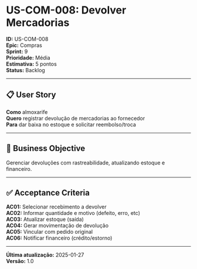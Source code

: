 # US-COM-008: Devolver Mercadorias

**ID:** US-COM-008  
**Epic:** Compras  
**Sprint:** 9  
**Prioridade:** Média  
**Estimativa:** 5 pontos  
**Status:** Backlog  

---

## 📋 User Story

**Como** almoxarife  
**Quero** registrar devolução de mercadorias ao fornecedor  
**Para** dar baixa no estoque e solicitar reembolso/troca

---

## 🎯 Business Objective

Gerenciar devoluções com rastreabilidade, atualizando estoque e financeiro.

---

## ✅ Acceptance Criteria

**AC01:** Selecionar recebimento a devolver  
**AC02:** Informar quantidade e motivo (defeito, erro, etc)  
**AC03:** Atualizar estoque (saída)  
**AC04:** Gerar movimentação de devolução  
**AC05:** Vincular com pedido original  
**AC06:** Notificar financeiro (crédito/estorno)

---

**Última atualização:** 2025-01-27  
**Versão:** 1.0
